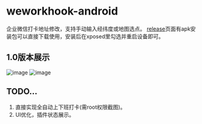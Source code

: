 # weworkhook-android
企业微信打卡地址修改，支持手动输入经纬度或地图选点。
[release](url 'https://github.com/gallonyin/weworkhook/releases')页面有apk安装包可以直接下载使用，安装后在xposed里勾选并重启设备即可。

## 1.0版本展示
![image](https://github.com/gallonyin/weworkhook/blob/master/images/pic_demo1.png)
![image](https://github.com/gallonyin/weworkhook/blob/master/images/pic_demo2.png)

## TODO...
1. 直接实现全自动上下班打卡(需root权限截图)。
2. UI优化，插件状态展示。

